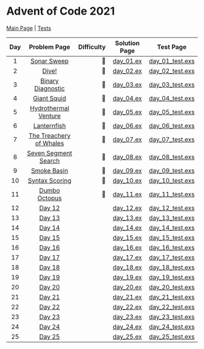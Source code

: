 # Advent of Code 2021

[Main Page](https://adventofcode.com/2021) | [Tests](/test/2021)

| Day |                        Problem Page                         | Difficulty |          Solution Page           |                   Test Page                   |
| :-: | :---------------------------------------------------------: | ---------: | :------------------------------: | :-------------------------------------------: |
|  1  | [Sonar Sweep](https://adventofcode.com/2021/day/1)      |    :star2: | [day_01.ex](/lib/2021/day_01.ex) | [day_01_test.exs](/test/2021/day_01_test.exs) |
|  2  | [Dive!](https://adventofcode.com/2021/day/2)         |    :star2: | [day_02.ex](/lib/2021/day_02.ex) | [day_02_test.exs](/test/2021/day_02_test.exs) |
|  3  |  [Binary Diagnostic](https://adventofcode.com/2021/day/3)   |    :star2: | [day_03.ex](/lib/2021/day_03.ex) | [day_03_test.exs](/test/2021/day_03_test.exs) |
|  4  | [Giant Squid](https://adventofcode.com/2021/day/4)      |    :star2: | [day_04.ex](/lib/2021/day_04.ex) | [day_04_test.exs](/test/2021/day_04_test.exs) |
|  5  | [Hydrothermal Venture](https://adventofcode.com/2021/day/5) |    :star2: | [day_05.ex](/lib/2021/day_05.ex) | [day_05_test.exs](/test/2021/day_05_test.exs) |
|  6  | [Lanternfish](https://adventofcode.com/2021/day/6)      |    :star2: | [day_06.ex](/lib/2021/day_06.ex) | [day_06_test.exs](/test/2021/day_06_test.exs) |
|  7  | [The Treachery of Whales](https://adventofcode.com/2021/day/7)         | :star2: | [day_07.ex](/lib/2021/day_07.ex) | [day_07_test.exs](/test/2021/day_07_test.exs) |
|  8  | [Seven Segment Search](https://adventofcode.com/2021/day/8)         | :star2: | [day_08.ex](/lib/2021/day_08.ex) | [day_08_test.exs](/test/2021/day_08_test.exs) |
|  9  | [Smoke Basin](https://adventofcode.com/2021/day/9)         | :star2: | [day_09.ex](/lib/2021/day_09.ex) | [day_09_test.exs](/test/2021/day_09_test.exs) |
| 10  |       [Syntax Scoring](https://adventofcode.com/2021/day/10)        | :star2: | [day_10.ex](/lib/2021/day_10.ex) | [day_10_test.exs](/test/2021/day_10_test.exs) |
| 11  |       [Dumbo Octopus](https://adventofcode.com/2021/day/11)        | :star2: | [day_11.ex](/lib/2021/day_11.ex) | [day_11_test.exs](/test/2021/day_11_test.exs) |
| 12  |       [Day 12](https://adventofcode.com/2021/day/12)        |            | [day_12.ex](/lib/2021/day_12.ex) | [day_12_test.exs](/test/2021/day_12_test.exs) |
| 13  |       [Day 13](https://adventofcode.com/2021/day/13)        |            | [day_13.ex](/lib/2021/day_13.ex) | [day_13_test.exs](/test/2021/day_13_test.exs) |
| 14  |       [Day 14](https://adventofcode.com/2021/day/14)        |            | [day_14.ex](/lib/2021/day_14.ex) | [day_14_test.exs](/test/2021/day_14_test.exs) |
| 15  |       [Day 15](https://adventofcode.com/2021/day/15)        |            | [day_15.ex](/lib/2021/day_15.ex) | [day_15_test.exs](/test/2021/day_15_test.exs) |
| 16  |       [Day 16](https://adventofcode.com/2021/day/16)        |            | [day_16.ex](/lib/2021/day_16.ex) | [day_16_test.exs](/test/2021/day_16_test.exs) |
| 17  |       [Day 17](https://adventofcode.com/2021/day/17)        |            | [day_17.ex](/lib/2021/day_17.ex) | [day_17_test.exs](/test/2021/day_17_test.exs) |
| 18  |       [Day 18](https://adventofcode.com/2021/day/18)        |            | [day_18.ex](/lib/2021/day_18.ex) | [day_18_test.exs](/test/2021/day_18_test.exs) |
| 19  |       [Day 19](https://adventofcode.com/2021/day/19)        |            | [day_19.ex](/lib/2021/day_19.ex) | [day_19_test.exs](/test/2021/day_19_test.exs) |
| 20  |       [Day 20](https://adventofcode.com/2021/day/20)        |            | [day_20.ex](/lib/2021/day_20.ex) | [day_20_test.exs](/test/2021/day_20_test.exs) |
| 21  |       [Day 21](https://adventofcode.com/2021/day/21)        |            | [day_21.ex](/lib/2021/day_21.ex) | [day_21_test.exs](/test/2021/day_21_test.exs) |
| 22  |       [Day 22](https://adventofcode.com/2021/day/22)        |            | [day_22.ex](/lib/2021/day_22.ex) | [day_22_test.exs](/test/2021/day_22_test.exs) |
| 23  |       [Day 23](https://adventofcode.com/2021/day/23)        |            | [day_23.ex](/lib/2021/day_23.ex) | [day_23_test.exs](/test/2021/day_23_test.exs) |
| 24  |       [Day 24](https://adventofcode.com/2021/day/24)        |            | [day_24.ex](/lib/2021/day_24.ex) | [day_24_test.exs](/test/2021/day_24_test.exs) |
| 25  |       [Day 25](https://adventofcode.com/2021/day/25)        |            | [day_25.ex](/lib/2021/day_25.ex) | [day_25_test.exs](/test/2021/day_25_test.exs) |
